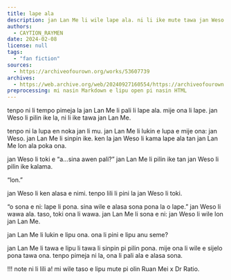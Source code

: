 ```yaml
---
title: lape ala
description: jan Lan Me li wile lape ala. ni li ike mute tawa jan Weso.
authors:
  - CAYTION_RAYMEN
date: 2024-02-08
license: null
tags:
  - "fan fiction"
sources:
  - https://archiveofourown.org/works/53607739
archives:
  - https://web.archive.org/web/20240927160554/https://archiveofourown.org/works/53607739
preprocessing: mi nasin Markdown e lipu open pi nasin HTML
---
```


tenpo ni li tempo pimeja la jan Lan Me li pali li lape ala. mije ona li lape. jan Weso li pilin ike la, ni li ike tawa jan Lan Me.

tenpo ni la lupa en noka jan li mu. jan Lan Me li lukin e lupa e mije ona: jan Weso. jan Lan Me li sinpin ike. ken la jan Weso li kama lape ala tan jan Lan Me lon ala poka ona.

jan Weso li toki e “a…sina awen pali?” jan Lan Me li pilin ike tan jan Weso li pilin ike kalama.

“lon.”

jan Weso li ken alasa e nimi. tenpo lili li pini la jan Weso li toki.

“o sona e ni: lape li pona. sina wile e alasa sona pona la o lape.” jan Weso li wawa ala. taso, toki ona li wawa. jan Lan Me li sona e ni: jan Weso li wile lon jan Lan Me.

jan Lan Me li lukin e lipu ona. ona li pini e lipu anu seme?

jan Lan Me li tawa e lipu li tawa li sinpin pi pilin pona. mije ona li wile e sijelo pona tawa ona. tenpo pimeja ni la, ona li pali ala e alasa sona.

!!! note
ni li lili a! mi wile taso e lipu mute pi olin Ruan Mei x Dr Ratio.
